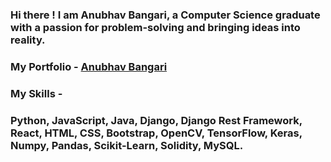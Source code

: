 ### Hi there ! I am Anubhav Bangari, a Computer Science graduate with a passion for problem-solving and bringing ideas into reality.

### My Portfolio - [Anubhav Bangari](https://creative-site-alpha.vercel.app/)

### My Skills - 

### Python, JavaScript, Java, Django, Django Rest Framework, React, HTML, CSS, Bootstrap, OpenCV, TensorFlow, Keras, Numpy, Pandas, Scikit-Learn, Solidity, MySQL.

<!--
**AnubhavBangari3/AnubhavBangari3** is a ✨ _special_ ✨ repository because its `README.md` (this file) appears on your GitHub profile.

Here are some ideas to get you started:

- 🔭 I’m currently working on ...
- 🌱 I’m currently learning ...
- 👯 I’m looking to collaborate on ...
- 🤔 I’m looking for help with ...
- 💬 Ask me about ...
- 📫 How to reach me: ...
- 😄 Pronouns: ...
- ⚡ Fun fact: ...
-->

